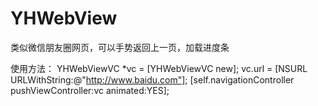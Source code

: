 # YHWebView
类似微信朋友圈网页，可以手势返回上一页，加载进度条

使用方法：
    YHWebViewVC *vc = [YHWebViewVC new];
    vc.url = [NSURL URLWithString:@"http://www.baidu.com"];
    [self.navigationController pushViewController:vc animated:YES];
